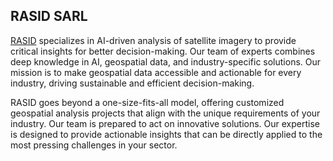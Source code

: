 ## RASID SARL

[RASID](https://rasid.ai/) specializes in AI-driven analysis of satellite imagery to provide critical insights for better decision-making. Our team of experts combines deep knowledge in AI, geospatial data, and industry-specific solutions. Our mission is to make geospatial data accessible and actionable for every industry, driving sustainable and efficient decision-making.

RASID goes beyond a one-size-fits-all model, offering customized geospatial analysis projects that align with the unique requirements of your industry. Our team is prepared to act on innovative solutions. Our expertise is designed to provide actionable insights that can be directly applied to the most pressing challenges in your sector.

<!--

**Here are some ideas to get you started:**

🙋‍♀️ A short introduction - what is your organization all about?
🌈 Contribution guidelines - how can the community get involved?
👩‍💻 Useful resources - where can the community find your docs? Is there anything else the community should know?
🍿 Fun facts - what does your team eat for breakfast?
🧙 Remember, you can do mighty things with the power of [Markdown](https://docs.github.com/github/writing-on-github/getting-started-with-writing-and-formatting-on-github/basic-writing-and-formatting-syntax)
-->
